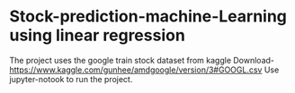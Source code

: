 # Stock-prediction-machine-Learning using linear regression
The project uses the google train stock dataset from kaggle
Download-https://www.kaggle.com/gunhee/amdgoogle/version/3#GOOGL.csv
Use jupyter-notook to run the project.
